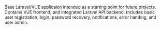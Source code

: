 Base Laravel/VUE applicaion intended as a starting point for future projects. Contains VUE frontend, and integrated Laravel API backend. Includes basic user registration, login, password recovery, notifications, error handing, and user admin. 
